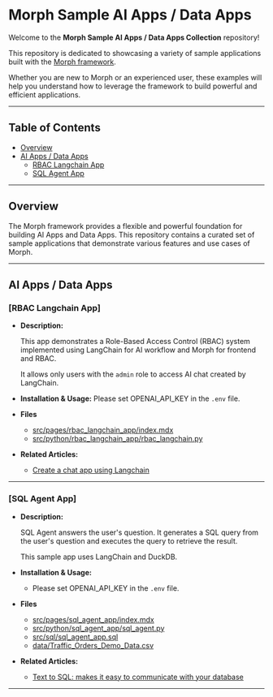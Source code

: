 # Morph Sample AI Apps / Data Apps

Welcome to the **Morph Sample AI Apps / Data Apps Collection** repository!

This repository is dedicated to showcasing a variety of sample applications built with the [Morph framework](https://github.com/morph-data/morph).

Whether you are new to Morph or an experienced user, these examples will help you understand how to leverage the framework to build powerful and efficient applications.

---

## Table of Contents

- [Overview](#overview)
- [AI Apps / Data Apps](#ai-apps-data-apps)
  - [RBAC Langchain App](#rbac-langchain-app)
  - [SQL Agent App](#sql-agent-app)
---

## Overview

The Morph framework provides a flexible and powerful foundation for building AI Apps and Data Apps. This repository contains a curated set of sample applications that demonstrate various features and use cases of Morph.

---

## AI Apps / Data Apps

### **[RBAC Langchain App]**
- **Description:**

    This app demonstrates a Role-Based Access Control (RBAC) system implemented using LangChain for AI workflow and Morph for frontend and RBAC.

    It allows only users with the `admin` role to access AI chat created by LangChain.

- **Installation & Usage:**
  Please set OPENAI_API_KEY in the `.env` file.
- **Files**
    - [src/pages/rbac_langchain_app/index.mdx](./src/pages/rbac_langchain_app/index.mdx)
    - [src/python/rbac_langchain_app/rbac_langchain.py](./src/python/rbac_langchain_app/rbac_langchain.py)
- **Related Articles:**
  - [Create a chat app using Langchain](https://www.morph-data.io/tools/snippets/item/create-a-chat-app-using-langchain)

---

### **[SQL Agent App]**
- **Description:**

    SQL Agent answers the user's question. It generates a SQL query from the user's question and executes the query to retrieve the result.

    This sample app uses LangChain and DuckDB.

- **Installation & Usage:**
    - Please set OPENAI_API_KEY in the `.env` file.
- **Files**
    - [src/pages/sql_agent_app/index.mdx](./src/pages/sql_agent_app/index.mdx)
    - [src/python/sql_agent_app/sql_agent.py](./src/python/sql_agent_app/sql_agent.py)
    - [src/sql/sql_agent_app.sql](./src/sql/sql_agent_app.sql)
    - [data/Traffic_Orders_Demo_Data.csv](./data/Traffic_Orders_Demo_Data.csv)
- **Related Articles:**
  - [Text to SQL: makes it easy to communicate with your database](https://www.morph-data.io/tools/snippets/item/text-to-sql-makes-it-easy-to-communicate-with-your-database)
---